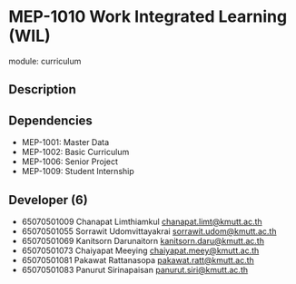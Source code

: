 # MEP-1010 Work Integrated Learning (WIL)

module: curriculum

## Description

## Dependencies

- MEP-1001: Master Data
- MEP-1002: Basic Curriculum
- MEP-1006: Senior Project
- MEP-1009: Student Internship

## Developer (6)

- 65070501009 Chanapat Limthiamkul chanapat.limt@kmutt.ac.th
- 65070501055 Sorrawit Udomvittayakrai sorrawit.udom@kmutt.ac.th
- 65070501069 Kanitsorn Darunaitorn kanitsorn.daru@kmutt.ac.th
- 65070501073 Chaiyapat Meeying chaiyapat.meey@kmutt.ac.th
- 65070501081 Pakawat Rattanasopa pakawat.ratt@kmutt.ac.th
- 65070501083 Panurut Sirinapaisan panurut.siri@kmutt.ac.th
